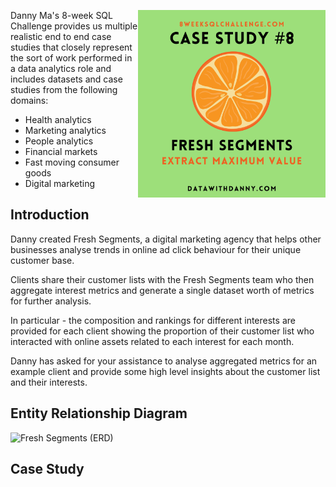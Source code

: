 <a href="https://8weeksqlchallenge.com/case-study-8/"> <img align="right" width="300" height="300" src="https://github.com/ChrisF03/Danny-Ma-SQL-Case-Studies-/blob/main/Solutions/Case%20Study%20%238%20-%20Fresh%20Segments/8.png"></a>

Danny Ma's 8-week SQL Challenge provides us multiple realistic end to end case studies that closely represent the sort of work performed in a data analytics role and includes datasets and case studies from the following domains:

* Health analytics
* Marketing analytics
* People analytics
* Financial markets
* Fast moving consumer goods
* Digital marketing

## Introduction

Danny created Fresh Segments, a digital marketing agency that helps other businesses analyse trends in online ad click behaviour for their unique customer base.

Clients share their customer lists with the Fresh Segments team who then aggregate interest metrics and generate a single dataset worth of metrics for further analysis.

In particular - the composition and rankings for different interests are provided for each client showing the proportion of their customer list who interacted with online assets related to each interest for each month.

Danny has asked for your assistance to analyse aggregated metrics for an example client and provide some high level insights about the customer list and their interests.

## Entity Relationship Diagram
![Fresh Segments (ERD)](https://github.com/ChrisF03/Danny-Ma-SQL-Case-Studies-/assets/103148784/53b15852-2fb8-4ef6-b19a-70a94322511c)

## Case Study

